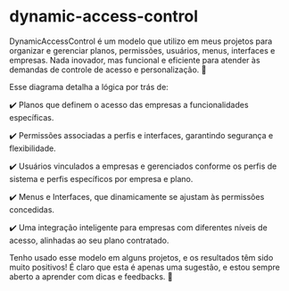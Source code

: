 # dynamic-access-control
DynamicAccessControl é um modelo que utilizo em meus projetos para organizar e gerenciar planos, permissões, usuários, menus, interfaces e empresas. Nada inovador, mas funcional e eficiente para atender às demandas de controle de acesso e personalização. 🚀


Esse diagrama detalha a lógica por trás de:

✔️ Planos que definem o acesso das empresas a funcionalidades específicas.

✔️ Permissões associadas a perfis e interfaces, garantindo segurança e flexibilidade.

✔️ Usuários vinculados a empresas e gerenciados conforme os perfis de sistema e perfis específicos por empresa e plano.

✔️ Menus e Interfaces, que dinamicamente se ajustam às permissões concedidas.

✔️ Uma integração inteligente para empresas com diferentes níveis de acesso, alinhadas ao seu plano contratado.

Tenho usado esse modelo em alguns projetos, e os resultados têm sido muito positivos! É claro que esta é apenas uma sugestão, e estou sempre aberto a aprender com dicas e feedbacks. 🙌
